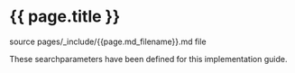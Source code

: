 # {{ page.title }}

source pages/_include/{{page.md_filename}}.md  file

These searchparameters have been defined for this implementation guide.
<!-- { % include list-simple-searchparameters.xhtml % } -->
